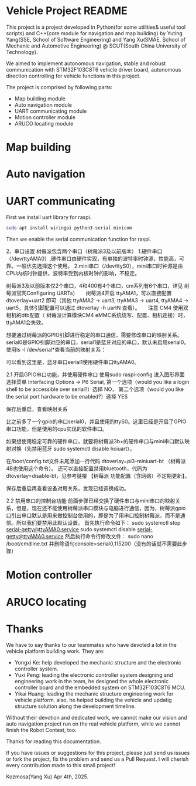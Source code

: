 # Vehicle Project README

This project is a project developed in Python(for some utilities& useful tool scripts) and C++(core module for navigation and map building) by Yuting Yang(SSE, School of Software Engineering) and Yang Xu(SMAE, School of Mechanic and Automotive Engineering) @ SCUT(South China University of Technology).

We aimed to implement autonomous navigation, stable and robust communication with STM32F103C8T6 vehicle driver board, autonomous direction controlling for vehicle functions in this project.

The project is comprised by following parts:
- Map building module
- Auto navigation module
- UART communicating module
- Motion controller module
- ARUCO locating module

# Map building

# Auto navigation

# UART communicating

First we install uart library for raspi.
```bash
sudo apt install wiringpi python3-serial minicom
```

Then we enable the serial communication function for raspi.

2、串口设置
树莓派包含两个串口（树莓派3及以前版本）
1.硬件串口（/dev/ttyAMA0）,硬件串口由硬件实现，有单独的波特率时钟源，性能高，可靠。一般优先选择这个使用。
2.mini串口（/dev/ttyS0），mini串口时钟源是由CPU内核时钟提供，波特率受到内核时钟的影响，不稳定。

树莓派3及以前版本仅2个串口，4和400有4个串口，cm系列有6个串口，详见 树莓派官网Configuring UARTs）
　
树莓派4开启 ttyAMA1，可以直接配置 dtoverlay=uart2 即可（其他 ttyAMA2 -> uart3, ttyAMA3 -> uart4, ttyAMA4 -> uart5，具体引脚配置可以通过 dtoverlay -h uartN 查看）。
　
注意 CM4 使用双相机的dtb配置（ 树莓派计算模块CM4 eMMC系统烧写、配置、相机连接）时，ttyAMA1会失效。

想要通过树莓派的GPIO引脚进行稳定的串口通信，需要修改串口的映射关系。
serial0是GPIO引脚对应的串口，serial1是蓝牙对应的串口，默认未启用serial0。使用ls -l /dev/serial*查看当前的映射关系：

可以看到这里是，蓝牙串口serial1使用硬件串口ttyAMA0。

2.1 开启GPIO串口功能，并使用硬件串口
使用sudo raspi-config 进入图形界面
选择菜单 Interfacing Options -> P6 Serial,
第一个选项（would you like a login shell to be accessible over serial?）选择 NO，
第二个选项（would you like the serial port hardware to be enabled?）选择 YES

保存后重启，查看映射关系

比之前多了一个gpio的串口serial0，并且使用的ttyS0。这里已经是开启了GPIO串口功能，但是使用的cpu实现的软件串口。

如果想使用稳定可靠的硬件串口，就要将树莓派3b+的硬件串口与mini串口默认映射对换（先禁用蓝牙 sudo systemctl disable hciuart）。

在/boot/config.txt文件末尾添加一行代码 dtoverlay=pi3-miniuart-bt （树莓派4B也使用这个命令）。 还可以直接配置禁用bluetooth，代码为 dtoverlay=disable-bt，见参考链接 【树莓派 功能配置（含网络）不定期更新】。

保存后重启再查看设备对用关系，发现已经调换成功。


2.2 禁用串口的控制台功能
前面步骤已经交换了硬件串口与mini串口的映射关系，但是，现在还不能使用树莓派串口模块与电脑进行通信，因为，树莓派gpio口引出串口默认是用来做控制台使用的，即是为了用串口控制树莓派，而不是通信。所以我们要禁用此默认设置。
首先执行命令如下：
sudo systemctl stop serial-getty@ttyAMA0.service
sudo systemctl disable serial-getty@ttyAMA0.service
然后执行命令行修改文件：
sudo nano /boot/cmdline.txt
并删除语句console=serial0,115200（没有的话就不需要此步骤）

# Motion controller

# ARUCO locating

# Thanks

We have to say thanks to our teammates who have devoted a lot in the vehicle platform building work. They are:
- Yongxi Ke: help developed the mechanic structure and the electronic controller system.
- Yuxi Peng: leading the electronic controller system designing and engineering work in the team, he designed the whole electronic controller board and the embedded system on STM32F103C8T6 MCU.
- Yikai Huang: leading the mechanic structure engineering work for vehicle platform. also, he helped building the vehicle and updatig structure solution along the development timeline.

Without their devotion and dedicated work, we cannot make our vision and auto navigation project run on the real vehicle platform, while we cannot finish the Robot Contest, too.

Thanks for reading this documentation.

If you have issues or suggestions for this project, please just send us issues or fork the project, fix the problem and send us a Pull Request. I will cherish every contribution made to this small project!

Kozmosa(Yang Xu)
Apr 4th, 2025.